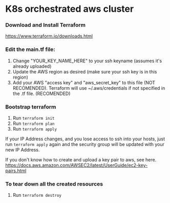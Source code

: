 # K8s orchestrated aws cluster 

### Download and Install Terraform
https://www.terraform.io/downloads.html

### Edit the main.tf file:
1. Change "YOUR_KEY_NAME_HERE" to your ssh keyname (assumes it's already uploaded)
2. Update the AWS region as desired (make sure your ssh key is in this region)
3. Add your AWS "access key" and "aws_secret_key" to this file (NOT RECOMENDED). 
Terraform will use ~/.aws/credentials if not specified in the .tf file. (RECOMENDED)

### Bootstrap terraform
1. Run `terraform init`
2. Run `terraform plan`
3. Run `terraform apply`

If your IP Address changes, and you lose access to ssh into your hosts, just run `terraform apply` again and the security group will be updated with your new IP Address.


If you don't know how to create and upload a key pair to aws, see here.
https://docs.aws.amazon.com/AWSEC2/latest/UserGuide/ec2-key-pairs.html

### To tear down all the created resources
1. Run `terraform destroy`
